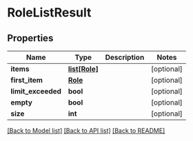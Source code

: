 # RoleListResult

## Properties
Name | Type | Description | Notes
------------ | ------------- | ------------- | -------------
**items** | [**list[Role]**](Role.md) |  | [optional] 
**first_item** | [**Role**](Role.md) |  | [optional] 
**limit_exceeded** | **bool** |  | [optional] 
**empty** | **bool** |  | [optional] 
**size** | **int** |  | [optional] 

[[Back to Model list]](../README.md#documentation-for-models) [[Back to API list]](../README.md#documentation-for-api-endpoints) [[Back to README]](../README.md)


